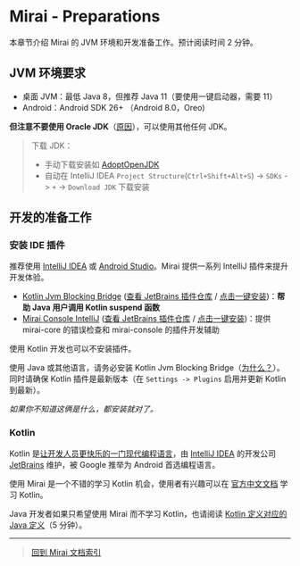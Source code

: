 # Mirai - Preparations

本章节介绍 Mirai 的 JVM 环境和开发准备工作。预计阅读时间 2 分钟。

## JVM 环境要求

- 桌面 JVM：最低 Java 8，但推荐 Java 11（要使用一键启动器，需要 11）
- Android：Android SDK 26+ （Android 8.0，Oreo)


**但注意不要使用 Oracle JDK**（[原因](https://github.com/mamoe/mirai/discussions/779)），可以使用其他任何 JDK。

> 下载 JDK：
> - 手动下载安装如 [AdoptOpenJDK](https://adoptopenjdk.net/)
> - 自动在 IntelliJ IDEA `Project Structure`(`Ctrl+Shift+Alt+S`) -> `SDKs` -> `+` -> `Download JDK` 下载安装

## 开发的准备工作

### 安装 IDE 插件

推荐使用 [IntelliJ IDEA](https://www.jetbrains.com/idea/) 或 [Android Studio](https://developer.android.com/studio)。Mirai 提供一系列 IntelliJ 插件来提升开发体验。

- [Kotlin Jvm Blocking Bridge](https://github.com/mamoe/kotlin-jvm-blocking-bridge) ([查看 JetBrains 插件仓库](https://plugins.jetbrains.com/plugin/14816-kotlin-jvm-blocking-bridge) / [点击一键安装](https://plugins.jetbrains.com/embeddable/install/14816))：**帮助 Java 用户调用 Kotlin suspend 函数**
- [Mirai Console IntelliJ](https://github.com/mamoe/mirai-console/tree/master/tools/intellij-plugin) ([查看 JetBrains 插件仓库](https://plugins.jetbrains.com/plugin/15094-mirai-console) / [点击一键安装](https://plugins.jetbrains.com/embeddable/install/15094))：提供 mirai-core 的错误检查和 mirai-console 的插件开发辅助

使用 Kotlin 开发也可以不安装插件。

使用 Java 或其他语言，请务必安装 Kotlin Jvm Blocking Bridge（[为什么？](KotlinAndJava.md#协程)）。同时请确保 Kotlin 插件是最新版本（在 `Settings -> Plugins` 启用并更新 Kotlin 到最新）。

*如果你不知道这俩是什么，都安装就对了。*

### Kotlin

Kotlin 是[让开发人员更快乐的一门现代编程语言](https://www.kotlincn.net/)，由 [IntelliJ IDEA](https://www.jetbrains.com/idea/) 的开发公司 [JetBrains](https://www.jetbrains.com/) 维护，被 Google 推举为 Android 首选编程语言。

使用 Mirai 是一个不错的学习 Kotlin 机会，使用者有兴趣可以在 [官方中文文档](https://www.kotlincn.net/docs/reference/) 学习 Kotlin。

Java 开发者如果只希望使用 Mirai 而不学习 Kotlin，也请阅读 [Kotlin 定义对应的 Java 定义](KotlinAndJava.md)（5 分钟）。


----

> [回到 Mirai 文档索引](README.md#jvm-平台-mirai-开发)